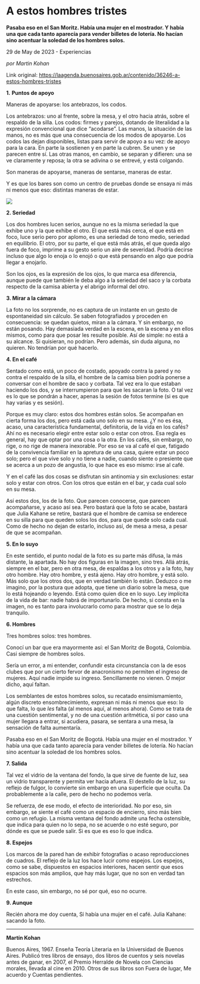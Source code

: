 # A estos hombres tristes

**Pasaba eso en el San Moritz. Había una mujer en el mostrador. Y había una que cada tanto aparecía para vender billetes de lotería. No hacían sino acentuar la soledad de los hombres solos.**

29 de May de 2023 - Experiencias

_por Martin Kohan_

Link original: https://laagenda.buenosaires.gob.ar/contenido/36246-a-estos-hombres-tristes



**1.** **Puntos de apoyo**




Maneras de apoyarse: los antebrazos, los codos.




Los antebrazos: uno al frente, sobre la mesa, y el otro hacia atrás, sobre el respaldo de la silla. Los codos: firmes y parejos, dotando de literalidad a la expresión convencional que dice “acodarse”. Las manos, la situación de las manos, no es más que una consecuencia de los modos de apoyarse. Los codos las dejan disponibles, listas para servir de apoyo a su vez: de apoyo para la cara. En parte la sostienen y en parte la cubren. Se unen y se parecen entre sí. Las otras manos, en cambio, se separan y difieren: una se ve claramente y reposa; la otra se adivina o se entrevé, y está colgando.




Son maneras de apoyarse, maneras de sentarse, maneras de estar.




Y es que los bares son como un centro de pruebas donde se ensaya ni más ni menos que eso: distintas maneras de estar.




![](https://cdn.feater.me/files/images/1227863/770a930c-c2aa-4066-b37b-cc4eacb60bf2.jpg)




**2. Seriedad**




Los dos hombres lucen serios, aunque no es la misma seriedad la que exhibe uno y la que exhibe el otro. El que está más cerca, el que está en foco, luce serio pero por aplomo, es una seriedad de tono medio, seriedad en equilibrio. El otro, por su parte, el que está más atrás, el que queda algo fuera de foco, imprime a su gesto serio un aire de severidad. Podría decirse incluso que algo lo enoja o lo enojó o que está pensando en algo que podría llegar a enojarlo.




Son los ojos, es la expresión de los ojos, lo que marca esa diferencia, aunque puede que también le deba algo a la seriedad del saco y la corbata respecto de la camisa abierta y el abrigo informal del otro.




**3. Mirar a la cámara**




La foto no los sorprende, no es captura de un instante en un gesto de espontaneidad sin cálculo. Se saben fotografiados y proceden en consecuencia: se quedan quietos, miran a la cámara. Y sin embargo, no están posando. Hay demasiada verdad en la escena, en la escena y en ellos mismos, como para que posar les resulte posible. Así de simple: no está a su alcance. Si quisieran, no podrían. Pero además, sin duda alguna, no quieren. No tendrían por qué hacerlo.




**4. En el café**




Sentado como está, un poco de costado, apoyado contra la pared y no contra el respaldo de la silla, el hombre de la camisa bien podría ponerse a conversar con el hombre de saco y corbata. Tal vez era lo que estaban haciendo los dos, y se interrumpieron para que les sacaran la foto. O tal vez es lo que se pondrán a hacer, apenas la sesión de fotos termine (si es que hay varias y es sesión).




Porque es muy claro: estos dos hombres están solos. Se acompañan en cierta forma los dos, pero está cada uno solo en su mesa. ¿Y no es ésa, acaso, una característica fundamental, definitoria, de la vida en los cafés? Ahí no es necesario elegir entre estar solo o estar con otros. Esa regla es general, hay que optar por una cosa o la otra. En los cafés, sin embargo, no rige, o no rige de manera inexorable. Por eso se va al café el que, fatigado de la convivencia familiar en la apretura de una casa, quiere estar un poco solo; pero el que vive solo y no tiene a nadie, cuando siente o presiente que se acerca a un pozo de angustia, lo que hace es eso mismo: irse al café.




Y en el café las dos cosas se disfrutan sin antinomia y sin exclusiones: estar solo y estar con otros. Con los otros que están en el bar, y cada cual solo en su mesa.




Así estos dos, los de la foto. Que parecen conocerse, que parecen acompañarse, y acaso así sea. Pero bastará que la foto se acabe, bastará que Julia Kahane se retire, bastará que el hombre de camisa se enderece en su silla para que queden solos los dos, para que quede solo cada cual. Como de hecho no dejan de estarlo, incluso así, de mesa a mesa, a pesar de que se acompañan.




**5. En lo suyo**




En este sentido, el punto nodal de la foto es su parte más difusa, la más distante, la apartada. No hay dos figuras en la imagen, sino tres. Allá atrás, siempre en el bar, pero en otra mesa, de espaldas a los otros y a la foto, hay otro hombre. Hay otro hombre, y está ajeno. Hay otro hombre, y está solo. Más solo que los otros dos, que en verdad también lo están. Deduzco o me imagino, por la postura que adopta, que tiene un diario sobre la mesa, que lo está hojeando o leyendo. Está como quien dice en lo suyo. Ley implícita de la vida de bar: nadie habrá de importunarlo. De hecho, si consta en la imagen, no es tanto para involucrarlo como para mostrar que se lo deja tranquilo.




**6. Hombres**




Tres hombres solos: tres hombres.




Conocí un bar que era mayormente así: el San Moritz de Bogotá, Colombia. Casi siempre de hombres solos.




Sería un error, a mi entender, confundir esta circunstancia con la de esos clubes que por un cierto fervor de anacronismo no permiten el ingreso de mujeres. Aquí nadie impide su ingreso. Sencillamente no vienen. O mejor dicho, aquí faltan.




Los semblantes de estos hombres solos, su recatado ensimismamiento, algún discreto ensombrecimiento, expresan ni más ni menos que eso: lo que falta, lo que *les* falta (al menos aquí, al menos ahora). Como se trata de una cuestión sentimental, y no de una cuestión aritmética, si por caso una mujer llegara a entrar, si acudiera, pasara, se sentara a una mesa, la sensación de falta aumentaría.




Pasaba eso en el San Moritz de Bogotá. Había una mujer en el mostrador. Y había una que cada tanto aparecía para vender billetes de lotería. No hacían sino acentuar la soledad de los hombres solos.




**7. Salida**




Tal vez el vidrio de la ventana del fondo, la que sirve de fuente de luz, sea un vidrio transparente y permita ver hacia afuera. El destello de la luz, su reflejo de fulgor, lo convierte sin embargo en una superficie que oculta. Da probablemente a la calle, pero de hecho no podemos verla.




Se refuerza, de ese modo, el efecto de interioridad. No por eso, sin embargo, se siente el café como un espacio de encierro, sino más bien como un refugio. La misma ventana del fondo admite una fecha ostensible, que indica para quien no lo sepa, no se acuerde o no esté seguro, por dónde es que se puede salir. Si es que es eso lo que indica.




**8. Espejos**




Los marcos de la pared han de exhibir fotografías o acaso reproducciones de cuadros. El reflejo de la luz los hace lucir como espejos. Los espejos, como se sabe, dispuestos en espacios interiores, hacen sentir que esos espacios son más amplios, que hay más lugar, que no son en verdad tan estrechos.




En este caso, sin embargo, no sé por qué, eso no ocurre.




**9. Aunque**




Recién ahora me doy cuenta, Sí había una mujer en el café. Julia Kahane: sacando la foto.




---




**Martín Kohan**




Buenos Aires, 1967. Enseña Teoría Literaria en la Universidad de Buenos Aires. Publicó tres libros de ensayo, dos libros de cuentos y seis novelas antes de ganar, en 2007, el Premio Herralde de Novela con Ciencias morales, llevada al cine en 2010. Otros de sus libros son Fuera de lugar, Me acuerdo y Cuentas pendientes.



